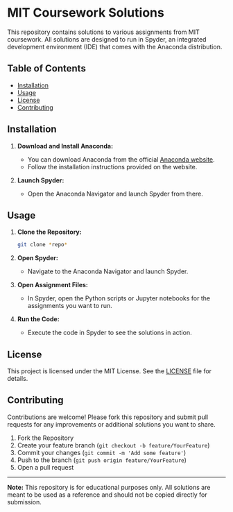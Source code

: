 # MIT Coursework Solutions

This repository contains solutions to various assignments from MIT coursework. All solutions are designed to run in Spyder, an integrated development environment (IDE) that comes with the Anaconda distribution.

## Table of Contents

- [Installation](#installation)
- [Usage](#usage)
- [License](#license)
- [Contributing](#contributing)

## Installation

1. **Download and Install Anaconda:**
    - You can download Anaconda from the official [Anaconda website](https://www.anaconda.com/products/distribution#download-section).
    - Follow the installation instructions provided on the website.

2. **Launch Spyder:**
    - Open the Anaconda Navigator and launch Spyder from there.

## Usage

1. **Clone the Repository:**
    ```sh
    git clone *repo*
    ```

2. **Open Spyder:**
    - Navigate to the Anaconda Navigator and launch Spyder.

3. **Open Assignment Files:**
    - In Spyder, open the Python scripts or Jupyter notebooks for the assignments you want to run.

4. **Run the Code:**
    - Execute the code in Spyder to see the solutions in action.


## License

This project is licensed under the MIT License. See the [LICENSE](LICENSE) file for details.

## Contributing

Contributions are welcome! Please fork this repository and submit pull requests for any improvements or additional solutions you want to share.

1. Fork the Repository
2. Create your feature branch (`git checkout -b feature/YourFeature`)
3. Commit your changes (`git commit -m 'Add some feature'`)
4. Push to the branch (`git push origin feature/YourFeature`)
5. Open a pull request

---

**Note:** This repository is for educational purposes only. All solutions are meant to be used as a reference and should not be copied directly for submission.

